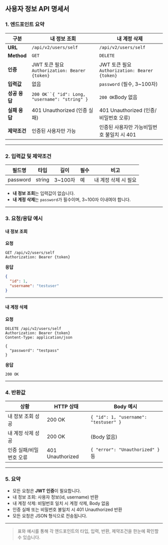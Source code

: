 ## 사용자 정보 API 명세서

### 1. 엔드포인트 요약

| 구분         | 내 정보 조회                          | 내 계정 삭제                         |
|--------------|--------------------------------------|--------------------------------------|
| **URL**      | `/api/v2/users/self`                 | `/api/v2/users/self`                 |
| **Method**   | `GET`                                | `DELETE`                             |
| **인증**     | JWT 토큰 필요`Authorization: Bearer {token}` | JWT 토큰 필요`Authorization: Bearer {token}` |
| **입력값**   | 없음                                 | `password` (필수, 3~100자)           |
| **성공 응답**| `200 OK``{ "id": Long, "username": "string" }` | `200 OK`Body 없음                |
| **실패 응답**| 401 Unauthorized (인증 실패)         | 401 Unauthorized (인증/비밀번호 오류)|
| **제약조건** | 인증된 사용자만 가능                 | 인증된 사용자만 가능비밀번호 불일치 시 401 |

---

### 2. 입력값 및 제약조건

| 필드명   | 타입   | 길이      | 필수 | 비고                  |
|----------|--------|-----------|------|-----------------------|
| password | string | 3~100자   | 예   | 내 계정 삭제 시 필요  |

- **내 정보 조회**는 입력값이 없습니다.
- **내 계정 삭제**는 `password`가 필수이며, 3~100자 이내여야 합니다.

---

### 3. 요청/응답 예시

#### 내 정보 조회

**요청**

```
GET /api/v2/users/self
Authorization: Bearer {token}
```

**응답**

```json
{
  "id": 1,
  "username": "testuser"
}
```

---

#### 내 계정 삭제

**요청**

```
DELETE /api/v2/users/self
Authorization: Bearer {token}
Content-Type: application/json

{
  "password": "testpass"
}
```

**응답**

```
200 OK
```

---

### 4. 반환값

| 상황           | HTTP 상태    | Body 예시                                   |
|----------------|-------------|---------------------------------------------|
| 내 정보 조회 성공 | 200 OK      | `{ "id": 1, "username": "testuser" }`      |
| 내 계정 삭제 성공 | 200 OK      | (Body 없음)                                |
| 인증 실패/비밀번호 오류 | 401 Unauthorized | `{ "error": "Unauthorized" }` 등           |

---

### 5. 요약

- 모든 요청은 **JWT 인증**이 필요합니다.
- 내 정보 조회: 사용자 정보(id, username) 반환
- 내 계정 삭제: 비밀번호 일치 시 계정 삭제, Body 없음
- 인증 실패 또는 비밀번호 불일치 시 401 Unauthorized 반환
- 모든 요청은 JSON 형식으로 전송됩니다.

---

> 표와 예시를 통해 각 엔드포인트의 타입, 입력, 반환, 제약조건을 한눈에 확인할 수 있습니다.